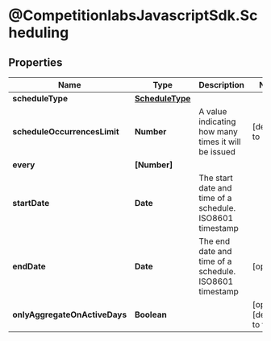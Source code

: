 # @CompetitionlabsJavascriptSdk.Scheduling

## Properties

Name | Type | Description | Notes
------------ | ------------- | ------------- | -------------
**scheduleType** | [**ScheduleType**](docs/ScheduleType.md) |  | 
**scheduleOccurrencesLimit** | **Number** | A value indicating how many times it will be issued | [default to 1]
**every** | **[Number]** |  | 
**startDate** | **Date** | The start date and time of a schedule. ISO8601 timestamp | 
**endDate** | **Date** | The end date and time of a schedule. ISO8601 timestamp | [optional] 
**onlyAggregateOnActiveDays** | **Boolean** |  | [optional] [default to false]


